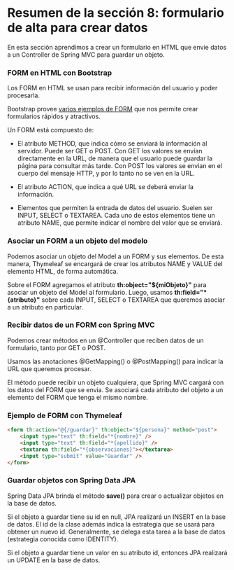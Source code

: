 # Resumen de la sección 8: formulario de alta para crear datos
En esta sección aprendimos a crear un formulario en HTML que envie datos a un Controller de Spring MVC para guardar un objeto. 



### FORM en HTML con Bootstrap

Los FORM en HTML se usan para recibir información del usuario y poder procesarla.

Bootstrap provee [varios ejemplos de FORM](https://getbootstrap.com/docs/4.4/components/forms/) que nos permite crear formularios rápidos y atractivos.

Un FORM está compuesto de:

* El atributo METHOD, que indica cómo se enviará la información al servidor. Puede ser GET o POST. Con GET los valores se envían directamente en la URL, de manera que el usuario puede guardar la página para consultar más tarde. Con POST los valores se envian en el cuerpo del mensaje HTTP, y por lo tanto no se ven en la URL.

* El atributo ACTION, que indica a qué URL se deberá enviar la información.

* Elementos que permiten la entrada de datos del usuario. Suelen ser INPUT, SELECT o TEXTAREA. Cada uno de estos elementos tiene un atributo NAME, que permite indicar el nombre del valor que se enviará. 



### Asociar un FORM a un objeto del modelo

Podemos asociar un objeto del Model a un FORM y sus elementos. De esta manera, Thymeleaf se encargará de crear los atributos NAME y VALUE del elemento HTML, de forma automática.

Sobre el FORM agregamos el atributo **th:object="${miObjeto}"** para asociar un objeto del Model al formulario. Luego, usamos **th:field="*{atributo}"** sobre cada INPUT, SELECT o TEXTAREA que queremos asociar a un atributo en particular. 



### Recibir datos de un FORM con Spring MVC

Podemos crear métodos en un @Controller que reciben datos de un formulario, tanto por GET o POST.

Usamos las anotaciones @GetMapping() o @PostMapping() para indicar la URL que queremos procesar.

El método puede recibir un objeto cualquiera, que Spring MVC cargará con los datos del FORM que se envia. Se asociará cada atributo del objeto a un elemento del FORM que tenga el mismo nombre. 



### Ejemplo de FORM con Thymeleaf

```html
<form th:action="@{/guardar}" th:object="${persona}" method="post">
    <input type="text" th:field="*{nombre}" />
    <input type="text" th:field="*{apellido}" />
    <textarea th:field="*{observaciones}"></textarea>
    <input type="submit" value="Guardar" />
</form>
```


### Guardar objetos con Spring Data JPA

Spring Data JPA brinda el método **save()** para crear o actualizar objetos en la base de datos.

Si el objeto a guardar tiene su id en null, JPA realizará un INSERT en la base de datos. El id de la clase además indica la estrategia que se usará para obtener un nuevo id. Generalmente, se delega esta tarea a la base de datos (estrategia conocida como IDENTITY).

Si el objeto a guardar tiene un valor en su atributo id, entonces JPA realizará un UPDATE en la base de datos. 